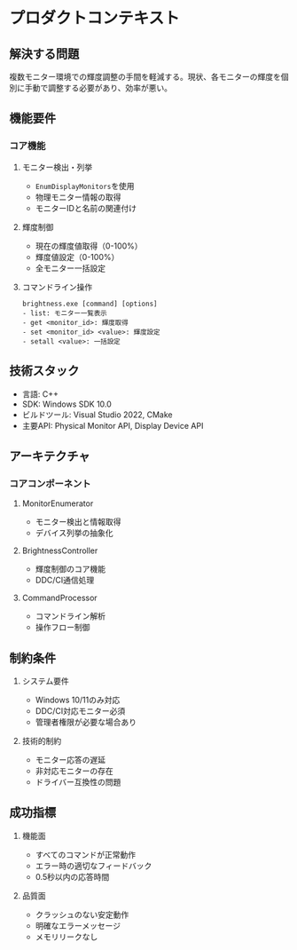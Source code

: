 # プロダクトコンテキスト

## 解決する問題
複数モニター環境での輝度調整の手間を軽減する。現状、各モニターの輝度を個別に手動で調整する必要があり、効率が悪い。

## 機能要件
### コア機能
1. モニター検出・列挙
   - `EnumDisplayMonitors`を使用
   - 物理モニター情報の取得
   - モニターIDと名前の関連付け

2. 輝度制御
   - 現在の輝度値取得（0-100%）
   - 輝度値設定（0-100%）
   - 全モニター一括設定

3. コマンドライン操作
   ```
   brightness.exe [command] [options]
   - list: モニター一覧表示
   - get <monitor_id>: 輝度取得
   - set <monitor_id> <value>: 輝度設定
   - setall <value>: 一括設定
   ```

## 技術スタック
- 言語: C++
- SDK: Windows SDK 10.0
- ビルドツール: Visual Studio 2022, CMake
- 主要API: Physical Monitor API, Display Device API

## アーキテクチャ
### コアコンポーネント
1. MonitorEnumerator
   - モニター検出と情報取得
   - デバイス列挙の抽象化

2. BrightnessController
   - 輝度制御のコア機能
   - DDC/CI通信処理

3. CommandProcessor
   - コマンドライン解析
   - 操作フロー制御

## 制約条件
1. システム要件
   - Windows 10/11のみ対応
   - DDC/CI対応モニター必須
   - 管理者権限が必要な場合あり

2. 技術的制約
   - モニター応答の遅延
   - 非対応モニターの存在
   - ドライバー互換性の問題

## 成功指標
1. 機能面
   - すべてのコマンドが正常動作
   - エラー時の適切なフィードバック
   - 0.5秒以内の応答時間

2. 品質面
   - クラッシュのない安定動作
   - 明確なエラーメッセージ
   - メモリリークなし
